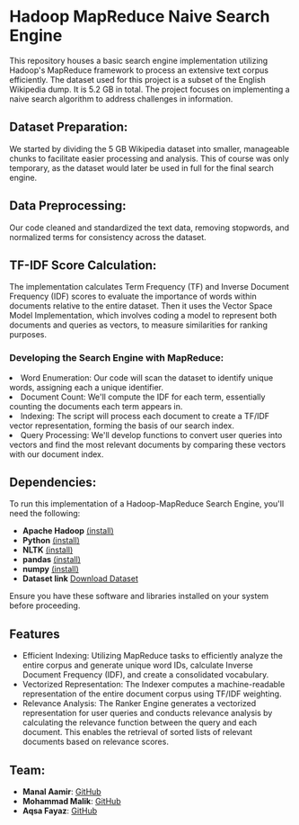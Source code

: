 # Hadoop MapReduce Naive Search Engine

This repository houses a basic search engine implementation utilizing Hadoop's MapReduce framework to process an extensive text corpus efficiently. 
The dataset used for this project is a subset of the English Wikipedia dump. It is 5.2 GB in total.
The project focuses on implementing a naive search algorithm to address challenges in information.

## Dataset Preparation:
We started by dividing the 5 GB Wikipedia dataset into smaller, manageable chunks to facilitate easier processing and analysis. This of course was only temporary, as the dataset would later be used in full for the final search engine.

## Data Preprocessing:
Our code cleaned and standardized the text data, removing stopwords, and normalized terms for consistency across the dataset.

## TF-IDF Score Calculation:
The implementation calculates Term Frequency (TF) and Inverse Document Frequency (IDF) scores to evaluate the importance of words within documents relative to the entire dataset.
Then it uses the Vector Space Model Implementation, which involves coding a model to represent both documents and queries as vectors, to measure similarities for ranking purposes.

### Developing the Search Engine with MapReduce:
<li> Word Enumeration: Our code will scan the dataset to identify unique words, assigning each a unique identifier.</li>
<li> Document Count: We'll compute the IDF for each term, essentially counting the documents each term appears in.</li>
<li> Indexing: The script will process each document to create a TF/IDF vector representation, forming the basis of our search index.</li>
<li> Query Processing: We'll develop functions to convert user queries into vectors and find the most relevant documents by comparing these vectors with our document index.</li>


## Dependencies:
To run this implementation of a Hadoop-MapReduce Search Engine, you'll need the following:

- **Apache Hadoop** [(install)](https://hadoop.apache.org/releases.html)
- **Python** [(install)](https://www.python.org/downloads/)
- **NLTK** [(install)](https://www.nltk.org/)
- **pandas** [(install)](https://pandas.pydata.org/docs/getting_started/install.html)
- **numpy** [(install)](https://numpy.org/)
- **Dataset link** [Download Dataset](https://drive.google.com/file/d/1lGVGqzF5CNWaoV-zoz8_mlThvHwMgcsP/view?usp=sharing)

Ensure you have these software and libraries installed on your system before proceeding.


## Features

- Efficient Indexing: Utilizing MapReduce tasks to efficiently analyze the entire corpus and generate unique word IDs, calculate Inverse Document Frequency (IDF), and create a consolidated vocabulary.
- Vectorized Representation: The Indexer computes a machine-readable representation of the entire document corpus using TF/IDF weighting.
- Relevance Analysis: The Ranker Engine generates a vectorized representation for user queries and conducts relevance analysis by calculating the relevance function between the query and each document. This enables the retrieval of sorted lists of relevant documents based on relevance scores.


## Team:

- **Manal Aamir**: [GitHub](https://github.com/manal-aamir)
- **Mohammad Malik**: [GitHub](https://github.com/mohammad-malik)
- **Aqsa Fayaz**: [GitHub](https://github.com/Aqsa-Fayaz)

